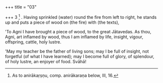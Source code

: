+++
title = "03"

+++
3 [^2] . Having sprinkled (water) round the fire from left to right, he stands up and puts a piece of wood on (the fire) with (the texts),


[^2]:  As to anirākaṛṣṇu, comp. anirākaraṇa below, III, 16.

'To Agni I have brought a piece of wood, to the great Jātavedas. As thou, Agni, art inflamed by wood, thus I am inflamed by life, insight, vigour, offspring, cattle, holy lustre.

'May my teacher be the father of living sons; may I be full of insight, not forgetful (of what I have learned); may I become full of glory, of splendour, of holy lustre, an enjoyer of food. Svāhā!
